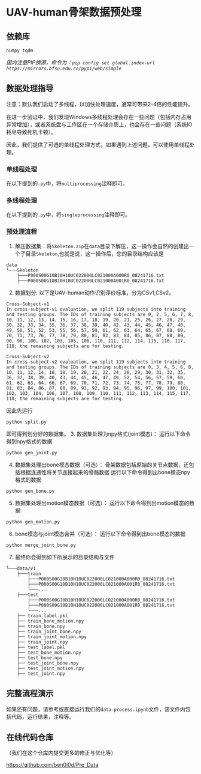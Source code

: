 # UAV-human骨架数据预处理

## 依赖库

`numpy tqdm`

*国内注意PIP换源，命令为：`pip config set global.index-url https://mirrors.bfsu.edu.cn/pypi/web/simple`*

## 数据处理指导

注意：默认我们启动了多线程，以加快处理速度，通常可带来2-4倍的性能提升。

在进一步验证中，我们发现Windows多线程处理会存在一些问题（包括内存占用异常增加），或者系统盘与工作区在一个存储介质上，也会存在一些问题（系统IO耗尽导致死机卡顿）。

因此，我们提供了可选的单线程处理方式，如果遇到上述问题，可以使用单线程处理。

### 单线程处理

在以下提到的`.py`中，将`multiprocessing`注释即可。

### 多线程处理

在以下提到的`.py`中，将`singleprocessing`注释即可。

### 预处理流程

1. 解压数据集：将`Skeleton.zip`在`data`目录下解压，这一操作会自然的创建出一个子目录`Skeleton`,也就是说，这一操作后，您的目录结构应该是
```
data
└───Skeleton
    ├───P000S00G10B10H10UC022000LC021000A000R0_08241716.txt
    ├───P000S00G10B10H10UC022000LC021000A001R0_08241716.txt
```
2. 数据划分: 以下是UAV-human动作识别评价标准，分为CSv1,CSv2。
```
Cross-Subject-v1
In cross-subject-v1 evaluation, we split 119 subjects into training and testing groups. The IDs of training subjects are 0, 2, 5, 6, 7, 8, 10, 11, 12, 13, 14, 15, 16, 17, 18, 19, 20, 21, 25, 26, 27, 28, 29, 30, 32, 33, 34, 35, 36, 37, 38, 39, 40, 42, 43, 44, 45, 46, 47, 48, 49, 50, 51, 52, 53, 55, 56, 57, 59, 61, 62, 63, 64, 65, 67, 68, 69, 70, 71, 73, 76, 77, 78, 79, 80, 81, 82, 83, 84, 85, 86, 87, 88, 89, 90, 98, 100, 102, 103, 105, 106, 110, 111, 112, 114, 115, 116, 117, 118; the remaining subjects are for testing.

Cross-Subject-v2
In cross-subject-v2 evaluation, we split 119 subjects into training and testing groups. The IDs of training subjects are 0, 3, 4, 5, 6, 8, 10, 11, 12, 14, 16, 18, 19, 20, 21, 22, 24, 26, 29, 30, 31, 32, 35, 36, 37, 38, 39, 40, 43, 44, 45, 46, 47, 49, 52, 54, 56, 57, 59, 60, 61, 62, 63, 64, 66, 67, 69, 70, 71, 72, 73, 74, 75, 77, 78, 79, 80, 81, 83, 84, 86, 87, 88, 89, 91, 92, 93, 94, 95, 96, 97, 99, 100, 101, 102, 103, 104, 106, 107, 108, 109, 110, 111, 112, 113, 114, 115, 117, 118; the remaining subjects are for testing.
```
因此先运行
```
python split.py 
```
即可得到划分好的数据集。
3. 数据集处理为npy格式(joint模态)：
运行以下命令得到npy格式的数据
```
python gen_joint.py
```
4. 数据集处理出bone模态数据（可选）：
骨架数据包括原始的关节点数据，还包括根据连通性将关节连接起来的骨骼数据
运行以下命令得到出bone模态npy格式的数据
```
python gen_bone.py
```
5. 数据集处理出motion模态数据（可选）：
运行以下命令得到出motion模态的数据
```
python gen_motion.py
```
6. bone模态与joint模态合并（可选）：
运行以下命令得到出bone模态的数据
```
python merge_joint_bone.py
```
7. 最终你会得到如下所展示的目录结构与文件
```
└───data/v1
    ├───train
        ├───P000S00G10B10H10UC022000LC021000A000R0_08241716.txt
        ├───P000S00G10B10H10UC022000LC021000A001R0_08241716.txt
        └───...
    ├───test
        ├───P000S00G10B10H10UC022000LC021000A000R0_08241716.txt
        ├───P000S00G10B10H10UC022000LC021000A001R0_08241716.txt
        └───...
    ├── train_label.pkl
    ├── train_bone_motion.npy
    ├── train_bone.npy
    ├── train_joint_bone.npy
    ├── train_joint_motion.npy
    ├── train_joint.npy
    ├── test_label.pkl
    ├── test_bone_motion.npy
    ├── test_bone.npy
    ├── test_joint_bone.npy
    ├── test_joint_motion.npy
    ├── test_joint.npy
```
## 完整流程演示
如果还有问题，请参考或直接运行我们的`data-process.ipynb`文件，该文件内包括代码，运行结果，注释等。

## 在线代码仓库

（我们在这个仓库内提交更多的修正与优化等）

https://github.com/ben0i0d/Pre_Data